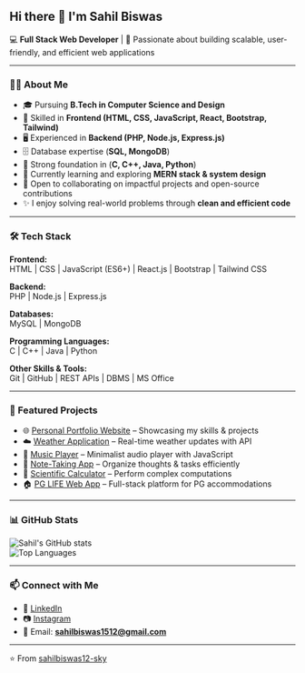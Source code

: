 ## Hi there 👋 I'm Sahil Biswas  

💻 **Full Stack Web Developer** | 🚀 Passionate about building scalable, user-friendly, and efficient web applications  

---

### 👨‍💻 About Me  
- 🎓 Pursuing **B.Tech in Computer Science and Design**  
- 💼 Skilled in **Frontend (HTML, CSS, JavaScript, React, Bootstrap, Tailwind)**  
- 🖥️ Experienced in **Backend (PHP, Node.js, Express.js)**  
- 🗄️ Database expertise (**SQL, MongoDB**)  
- 🔧 Strong foundation in (**C, C++, Java, Python**)  
- 🌱 Currently learning and exploring **MERN stack & system design**  
- 🤝 Open to collaborating on impactful projects and open-source contributions  
- ✨ I enjoy solving real-world problems through **clean and efficient code**  

---

### 🛠️ Tech Stack  

**Frontend:**  
HTML | CSS | JavaScript (ES6+) | React.js | Bootstrap | Tailwind CSS  

**Backend:**  
PHP | Node.js | Express.js  

**Databases:**  
MySQL | MongoDB  

**Programming Languages:**  
C | C++ | Java | Python  

**Other Skills & Tools:**  
Git | GitHub | REST APIs | DBMS | MS Office  

---

### 📂 Featured Projects  
- 🌐 [Personal Portfolio Website](#) – Showcasing my skills & projects  
- ☁️ [Weather Application](#) – Real-time weather updates with API  
- 🎵 [Music Player](#) – Minimalist audio player with JavaScript  
- 📝 [Note-Taking App](#) – Organize thoughts & tasks efficiently  
- 🧮 [Scientific Calculator](#) – Perform complex computations  
- 🏠 [PG LIFE Web App](#) – Full-stack platform for PG accommodations  

---

### 📊 GitHub Stats  

![Sahil's GitHub stats](https://github-readme-stats.vercel.app/api?username=sahilbiswas12-sky&show_icons=true&theme=radical)  
![Top Languages](https://github-readme-stats.vercel.app/api/top-langs/?username=sahilbiswas12-sky&layout=compact&theme=radical)  

---

### 📫 Connect with Me  
- 💼 [LinkedIn](https://www.linkedin.com/in/sahil-biswas/)  
- 📷 [Instagram](https://www.instagram.com/mystyle_creation/)  
- 📧 Email: **sahilbiswas1512@gmail.com**  

---

⭐️ From [sahilbiswas12-sky](https://github.com/sahilbiswas12-sky)
